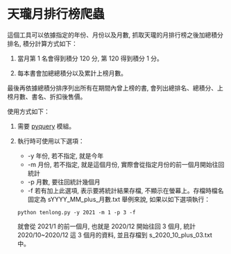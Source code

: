 # 天瓏月排行榜爬蟲

這個工具可以依據指定的年份、月份以及月數, 抓取天瓏的月排行榜之後加總積分排名, 積分計算方式如下：

1. 當月第 1 名會得到積分 120 分, 第 120 得到積分 1 分。

1. 每本書會加總總積分以及累計上榜月數。

最後再依據總積分排序列出所有在期間內曾上榜的書, 會列出總排名、總積分、上榜月數、書名、折扣後售價。

使用方式如下：

1. 需要 [pyquery](https://pypi.org/project/pyquery/) 模組。
2. 執行時可使用以下選項：
    - -y 年份, 若不指定, 就是今年
    - -m 月份, 若不指定, 就是這個月份, 實際會從指定月份的前一個月開始往回統計
    - -p 月數, 要往回統計幾個月
    - -f 若有加上此選項, 表示要將統計結果存檔, 不顯示在螢幕上。存檔時檔名固定為 sYYYY_MM_plus_月數.txt
    舉例來說, 如果以如下選項執行：
    
    ```
    python tenlong.py -y 2021 -m 1 -p 3 -f
    ```
    
    就會從 2021/1 的前一個月, 也就是 2020/12 開始往回 3 個月, 統計 2020/10~2020/12 這 3 個月的資料, 並且存檔到 s_2020_10_plus_03.txt 中。
